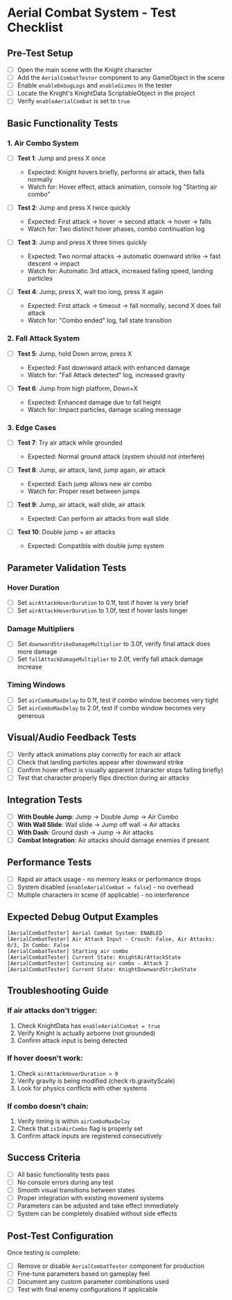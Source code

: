 # Aerial Combat System - Test Checklist

## Pre-Test Setup
- [ ] Open the main scene with the Knight character
- [ ] Add the `AerialCombatTester` component to any GameObject in the scene
- [ ] Enable `enableDebugLogs` and `enableGizmos` in the tester
- [ ] Locate the Knight's KnightData ScriptableObject in the project
- [ ] Verify `enableAerialCombat` is set to `true`

## Basic Functionality Tests

### 1. Air Combo System
- [ ] **Test 1**: Jump and press X once
  - Expected: Knight hovers briefly, performs air attack, then falls normally
  - Watch for: Hover effect, attack animation, console log "Starting air combo"

- [ ] **Test 2**: Jump and press X twice quickly
  - Expected: First attack → hover → second attack → hover → falls
  - Watch for: Two distinct hover phases, combo continuation log

- [ ] **Test 3**: Jump and press X three times quickly
  - Expected: Two normal attacks → automatic downward strike → fast descent → impact
  - Watch for: Automatic 3rd attack, increased falling speed, landing particles

- [ ] **Test 4**: Jump, press X, wait too long, press X again
  - Expected: First attack → timeout → fall normally, second X does fall attack
  - Watch for: "Combo ended" log, fall state transition

### 2. Fall Attack System  
- [ ] **Test 5**: Jump, hold Down arrow, press X
  - Expected: Fast downward attack with enhanced damage
  - Watch for: "Fall Attack detected" log, increased gravity

- [ ] **Test 6**: Jump from high platform, Down+X
  - Expected: Enhanced damage due to fall height
  - Watch for: Impact particles, damage scaling message

### 3. Edge Cases
- [ ] **Test 7**: Try air attack while grounded
  - Expected: Normal ground attack (system should not interfere)
  
- [ ] **Test 8**: Jump, air attack, land, jump again, air attack
  - Expected: Each jump allows new air combo
  - Watch for: Proper reset between jumps

- [ ] **Test 9**: Jump, air attack, wall slide, air attack
  - Expected: Can perform air attacks from wall slide
  
- [ ] **Test 10**: Double jump + air attacks
  - Expected: Compatible with double jump system

## Parameter Validation Tests

### Hover Duration
- [ ] Set `airAttackHoverDuration` to 0.1f, test if hover is very brief
- [ ] Set `airAttackHoverDuration` to 1.0f, test if hover lasts longer

### Damage Multipliers  
- [ ] Set `downwardStrikeDamageMultiplier` to 3.0f, verify final attack does more damage
- [ ] Set `fallAttackDamageMultiplier` to 2.0f, verify fall attack damage increase

### Timing Windows
- [ ] Set `airComboMaxDelay` to 0.1f, test if combo window becomes very tight
- [ ] Set `airComboMaxDelay` to 2.0f, test if combo window becomes very generous

## Visual/Audio Feedback Tests
- [ ] Verify attack animations play correctly for each air attack
- [ ] Check that landing particles appear after downward strike
- [ ] Confirm hover effect is visually apparent (character stops falling briefly)
- [ ] Test that character properly flips direction during air attacks

## Integration Tests
- [ ] **With Double Jump**: Jump → Double Jump → Air Combo
- [ ] **With Wall Slide**: Wall slide → Jump off wall → Air attacks
- [ ] **With Dash**: Ground dash → Jump → Air attacks
- [ ] **Combat Integration**: Air attacks should damage enemies if present

## Performance Tests
- [ ] Rapid air attack usage - no memory leaks or performance drops
- [ ] System disabled (`enableAerialCombat = false`) - no overhead
- [ ] Multiple characters in scene (if applicable) - no interference

## Expected Debug Output Examples
```
[AerialCombatTester] Aerial Combat System: ENABLED
[AerialCombatTester] Air Attack Input - Crouch: False, Air Attacks: 0/3, In Combo: False  
[AerialCombatTester] Starting air combo
[AerialCombatTester] Current State: KnightAirAttackState
[AerialCombatTester] Continuing air combo - Attack 2
[AerialCombatTester] Current State: KnightDownwardStrikeState
```

## Troubleshooting Guide

### If air attacks don't trigger:
1. Check KnightData has `enableAerialCombat = true`
2. Verify Knight is actually airborne (not grounded)
3. Confirm attack input is being detected

### If hover doesn't work:
1. Check `airAttackHoverDuration > 0`
2. Verify gravity is being modified (check rb.gravityScale)
3. Look for physics conflicts with other systems

### If combo doesn't chain:
1. Verify timing is within `airComboMaxDelay`
2. Check that `isInAirCombo` flag is properly set
3. Confirm attack inputs are registered consecutively

## Success Criteria
- [ ] All basic functionality tests pass
- [ ] No console errors during any test
- [ ] Smooth visual transitions between states
- [ ] Proper integration with existing movement systems
- [ ] Parameters can be adjusted and take effect immediately
- [ ] System can be completely disabled without side effects

## Post-Test Configuration
Once testing is complete:
- [ ] Remove or disable `AerialCombatTester` component for production
- [ ] Fine-tune parameters based on gameplay feel
- [ ] Document any custom parameter combinations used
- [ ] Test with final enemy configurations if applicable
